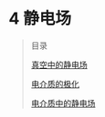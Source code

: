 # 4 静电场

> 目录
>
> [真空中的静电场](4%20静电场/真空中的静电场.md)
>
> [电介质的极化](4%20静电场/电介质的极化.md)
>
> [电介质中的静电场](4%20静电场/电介质中的静电场.md)

‍
